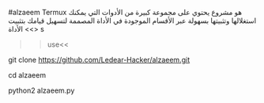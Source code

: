 #alzaeem
Termux هو مشروع يحتوي على مجموعة كبيرة من الأدوات التي يمكنك استغلالها وتثبيتها بسهولة عبر الأقسام الموجودة في الأداة المصممة لتسهيل قيامك بتثبيت الأداة <<> s

>>use<<


git clone https://github.com/Ledear-Hacker/alzaeem.git



cd alzaeem


python2 alzaeem.py
